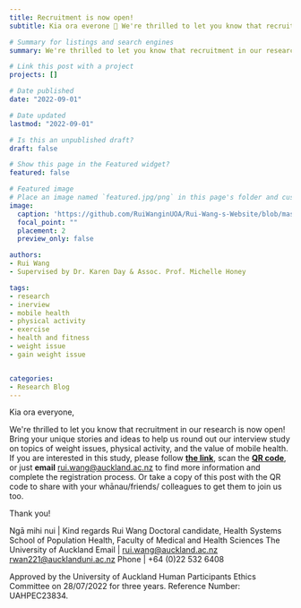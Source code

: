 ```yaml
---
title: Recruitment is now open!
subtitle: Kia ora everone 👋 We're thrilled to let you know that recruitment in our research is now open! Bring your unique stories and ideas to help us round out our interview study on topics of weight issues, physical activity, and the value of mobile health.

# Summary for listings and search engines
summary: We're thrilled to let you know that recruitment in our research is now open! Bring your unique stories and ideas to help us round out our interview study on topics of weight issues, physical activity, and the value of mobile health.

# Link this post with a project
projects: []

# Date published
date: "2022-09-01"

# Date updated
lastmod: "2022-09-01"

# Is this an unpublished draft?
draft: false

# Show this page in the Featured widget?
featured: false

# Featured image
# Place an image named `featured.jpg/png` in this page's folder and customize its options here.
image:
  caption: 'https://github.com/RuiWanginUOA/Rui-Wang-s-Website/blob/master/content/post/Research%20blog_2/featured_blub.png'
  focal_point: ""
  placement: 2
  preview_only: false

authors:
- Rui Wang
- Supervised by Dr. Karen Day & Assoc. Prof. Michelle Honey

tags:
- research
- inerview
- mobile health
- physical activity
- exercise
- health and fitness
- weight issue
- gain weight issue


categories:
- Research Blog
---
```


Kia ora everyone,

We're thrilled to let you know that recruitment in our research is now open! Bring your unique stories and ideas to help us round out our interview study on topics of weight issues, physical activity, and the value of mobile health.
If you are interested in this study, please follow [**the link**](https://auckland.au1.qualtrics.com/jfe/form/SV_bOfETKNZCCuHHjo), scan the [**QR code**](https://docs.google.com/presentation/d/e/2PACX-1vSBiJOKZiKMiDmpjQzgdY-HUFVSCLZGIw59BaVAfMxtl9eyqqfXzWkRGQwJiUtOAnfSHb81x9r5QEz2/pub?start=false&loop=false&delayms=30000), or just **email** rui.wang@auckland.ac.nz to find more information and complete the registration process. 
Or take a copy of this post with the QR code to share with your whānau/friends/ colleagues to get them to join us too. 

Thank you!

Ngā mihi nui | Kind regards
Rui Wang
Doctoral candidate, Health Systems
School of Population Health, Faculty of Medical and Health Sciences
The University of Auckland
Email | rui.wang@auckland.ac.nz
        rwan221@aucklanduni.ac.nz
Phone | +64 (0)22 532 6408

Approved by the University of Auckland Human Participants Ethics Committee on 28/07/2022 for three years. Reference Number: UAHPEC23834.


